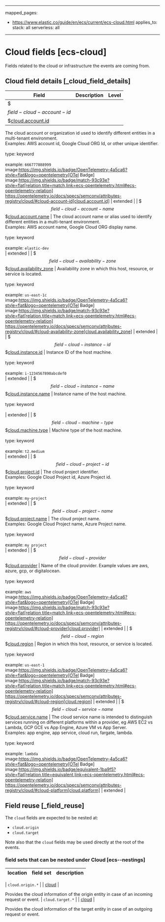 <!-- This file is automatically generated. Don't edit it manually! -->
---
mapped_pages:
  - https://www.elastic.co/guide/en/ecs/current/ecs-cloud.html
applies_to:
  stack: all
  serverless: all
---

# Cloud fields [ecs-cloud]

Fields related to the cloud or infrastructure the events are coming from.

## Cloud field details [_cloud_field_details]

| Field | Description | Level |
| --- | --- | --- |
| $$$field-cloud-account-id$$$[cloud.account.id](#field-cloud-account-id) |
The cloud account or organization id used to identify different entities in a multi-tenant environment.<br>Examples: AWS account id, Google Cloud ORG Id, or other unique identifier.<br><br>type: keyword<br><br>
example: `666777888999`<br>image:https://img.shields.io/badge/OpenTelemetry-4a5ca6?style=flat&logo=opentelemetry[OTel Badge] image:https://img.shields.io/badge/match-93c93e?style=flat[relation,title=match,link=ecs-opentelemetry.html#ecs-opentelemetry-relation] https://opentelemetry.io/docs/specs/semconv/attributes-registry/cloud/#cloud-account-id[cloud.account.id] | extended |
| $$$field-cloud-account-name$$$[cloud.account.name](#field-cloud-account-name) |
The cloud account name or alias used to identify different entities in a multi-tenant environment.<br>Examples: AWS account name, Google Cloud ORG display name.<br><br>type: keyword<br><br>
example: `elastic-dev`<br> | extended |
| $$$field-cloud-availability-zone$$$[cloud.availability_zone](#field-cloud-availability-zone) |
Availability zone in which this host, resource, or service is located.<br><br>type: keyword<br><br>
example: `us-east-1c`<br>image:https://img.shields.io/badge/OpenTelemetry-4a5ca6?style=flat&logo=opentelemetry[OTel Badge] image:https://img.shields.io/badge/match-93c93e?style=flat[relation,title=match,link=ecs-opentelemetry.html#ecs-opentelemetry-relation] https://opentelemetry.io/docs/specs/semconv/attributes-registry/cloud/#cloud-availability-zone[cloud.availability_zone] | extended |
| $$$field-cloud-instance-id$$$[cloud.instance.id](#field-cloud-instance-id) |
Instance ID of the host machine.<br><br>type: keyword<br><br>
example: `i-1234567890abcdef0`<br> | extended |
| $$$field-cloud-instance-name$$$[cloud.instance.name](#field-cloud-instance-name) |
Instance name of the host machine.<br><br>type: keyword<br><br>
 | extended |
| $$$field-cloud-machine-type$$$[cloud.machine.type](#field-cloud-machine-type) |
Machine type of the host machine.<br><br>type: keyword<br><br>
example: `t2.medium`<br> | extended |
| $$$field-cloud-project-id$$$[cloud.project.id](#field-cloud-project-id) |
The cloud project identifier.<br>Examples: Google Cloud Project id, Azure Project id.<br><br>type: keyword<br><br>
example: `my-project`<br> | extended |
| $$$field-cloud-project-name$$$[cloud.project.name](#field-cloud-project-name) |
The cloud project name.<br>Examples: Google Cloud Project name, Azure Project name.<br><br>type: keyword<br><br>
example: `my project`<br> | extended |
| $$$field-cloud-provider$$$[cloud.provider](#field-cloud-provider) |
Name of the cloud provider. Example values are aws, azure, gcp, or digitalocean.<br><br>type: keyword<br><br>
example: `aws`<br>image:https://img.shields.io/badge/OpenTelemetry-4a5ca6?style=flat&logo=opentelemetry[OTel Badge] image:https://img.shields.io/badge/match-93c93e?style=flat[relation,title=match,link=ecs-opentelemetry.html#ecs-opentelemetry-relation] https://opentelemetry.io/docs/specs/semconv/attributes-registry/cloud/#cloud-provider[cloud.provider] | extended |
| $$$field-cloud-region$$$[cloud.region](#field-cloud-region) |
Region in which this host, resource, or service is located.<br><br>type: keyword<br><br>
example: `us-east-1`<br>image:https://img.shields.io/badge/OpenTelemetry-4a5ca6?style=flat&logo=opentelemetry[OTel Badge] image:https://img.shields.io/badge/match-93c93e?style=flat[relation,title=match,link=ecs-opentelemetry.html#ecs-opentelemetry-relation] https://opentelemetry.io/docs/specs/semconv/attributes-registry/cloud/#cloud-region[cloud.region] | extended |
| $$$field-cloud-service-name$$$[cloud.service.name](#field-cloud-service-name) |
The cloud service name is intended to distinguish services running on different platforms within a provider, eg AWS EC2 vs Lambda, GCP GCE vs App Engine, Azure VM vs App Server.<br>Examples: app engine, app service, cloud run, fargate, lambda.<br><br>type: keyword<br><br>
example: `lambda`<br>image:https://img.shields.io/badge/OpenTelemetry-4a5ca6?style=flat&logo=opentelemetry[OTel Badge] image:https://img.shields.io/badge/equivalent-1ba9f5?style=flat[relation,title=equivalent,link=ecs-opentelemetry.html#ecs-opentelemetry-relation] https://opentelemetry.io/docs/specs/semconv/attributes-registry/cloud/#cloud-platform[cloud.platform] | extended |

## Field reuse [_field_reuse]

The `cloud` fields are expected to be nested at:

* `cloud.origin`
* `cloud.target`

Note also that the `cloud` fields may be used directly at the root of the events.


### field sets that can be nested under Cloud [ecs--nestings]

| location | field set | description |
|---|---|---|

| `cloud.origin.*` |
| [cloud](#ecs-cloud) |

Provides the cloud information of the origin entity in case of an incoming request or event.
| `cloud.target.*` |
| [cloud](#ecs-cloud) |

Provides the cloud information of the target entity in case of an outgoing request or event.
